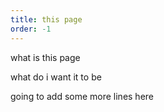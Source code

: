 ```yaml
---
title: this page
order: -1
---
```


what is this page

what do i want it to be

going to add some more lines here